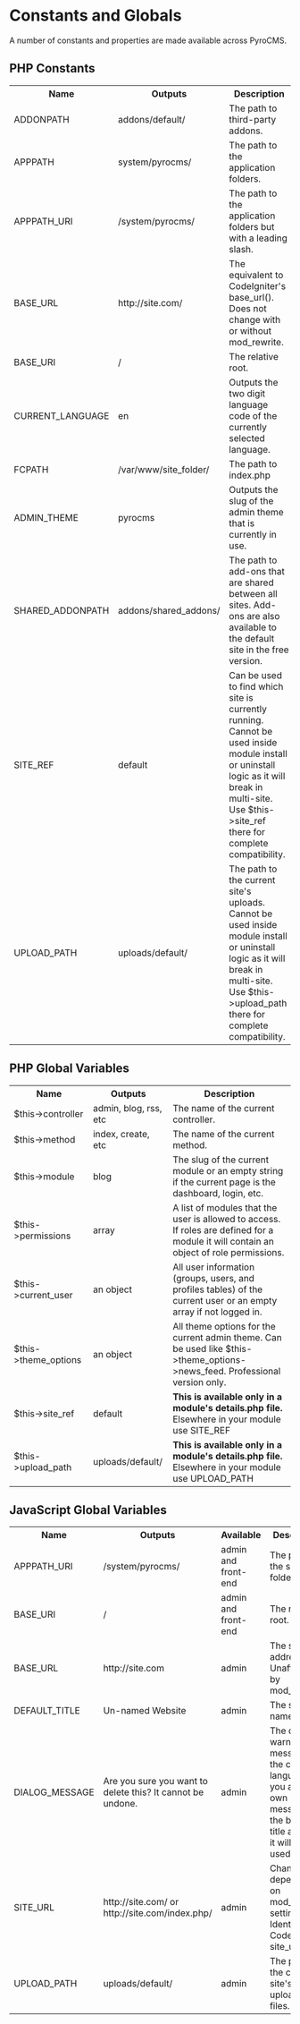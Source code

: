 # Constants and Globals

A number of constants and properties are made available across PyroCMS.

## PHP Constants

<table cellpadding="0" cellspacing="0">
	<tbody>
		<tr>
			<th>
				Name</th>
			<th>
				Outputs</th>
			<th>
				Description</th>
		</tr>
		<tr>
			<td width="100">
				ADDONPATH</td>
			<td>
				addons/default/</td>
			<td>
				The path to third-party addons.&nbsp;</td>
		</tr>
		<tr>
			<td width="100">
				APPPATH</td>
			<td>
				system/pyrocms/</td>
			<td>
				The path to the application folders.</td>
		</tr>
		<tr>
			<td width="100">
				APPPATH_URI</td>
			<td>
				/system/pyrocms/</td>
			<td>
				The path to the application folders but with a leading slash.</td>
		</tr>
		<tr>
			<td width="100">
				BASE_URL</td>
			<td>
				http://site.com/</td>
			<td>
				The equivalent to CodeIgniter&#39;s base_url(). Does not change with or without mod_rewrite.</td>
		</tr>
		<tr>
			<td width="100">
				BASE_URI</td>
			<td>
				/</td>
			<td>
				The relative root.</td>
		</tr>
		<tr>
			<td width="100">
				CURRENT_LANGUAGE</td>
			<td>
				en</td>
			<td>
				Outputs the two digit language code of the currently selected language.</td>
		</tr>
		<tr>
			<td width="100">
				FCPATH</td>
			<td>
				/var/www/site_folder/</td>
			<td>
				The path to index.php</td>
		</tr>
		<tr>
			<td width="100">
				ADMIN_THEME</td>
			<td>
				pyrocms</td>
			<td>
				Outputs the slug of the admin theme that is currently in use.</td>
		</tr>
		<tr>
			<td width="100">
				SHARED_ADDONPATH</td>
			<td>
				addons/shared_addons/</td>
			<td>
				The path to add-ons that are shared between all sites. Add-ons are also available to the default site in the free version.</td>
		</tr>
		<tr>
			<td width="100">
				SITE_REF</td>
			<td>
				default</td>
			<td>
				Can be used to find which site is currently running. Cannot be used inside module install or uninstall logic as it will break in multi-site. Use $this-&gt;site_ref there for complete compatibility.</td>
		</tr>
		<tr>
			<td width="100">
				UPLOAD_PATH</td>
			<td>
				uploads/default/</td>
			<td>
				The path to the current site&#39;s uploads. Cannot be used inside module install or uninstall logic as it will break in multi-site. Use $this-&gt;upload_path there for complete compatibility.</td>
		</tr>
	</tbody>
</table>

## PHP Global Variables

<table cellpadding="0" cellspacing="0">
	<tbody>
		<tr>
			<th>
				Name</th>
			<th>
				Outputs</th>
			<th>
				Description</th>
		</tr>
		<tr>
			<td width="100">
				$this-&gt;controller</td>
			<td>
				admin, blog, rss, etc</td>
			<td>
				The name of the current controller.</td>
		</tr>
		<tr>
			<td width="100">
				$this-&gt;method</td>
			<td>
				index, create, etc</td>
			<td>
				The name of the current method.</td>
		</tr>
		<tr>
			<td width="100">
				$this-&gt;module</td>
			<td>
				blog</td>
			<td>
				The slug of the current module or an empty string if the current page is the dashboard, login, etc.</td>
		</tr>
		<tr>
			<td width="100">
				$this-&gt;permissions</td>
			<td>
				array</td>
			<td>
				A list of modules that the user is allowed to access. If roles are defined for a module it will contain an object of role permissions.</td>
		</tr>
		<tr>
			<td width="100">
				$this-&gt;current_user</td>
			<td>
				an object</td>
			<td>
				All user information (groups, users, and profiles tables) of the current user or an empty array if not logged in.</td>
		</tr>
		<tr>
			<td width="100">
				$this-&gt;theme_options</td>
			<td>
				an object</td>
			<td>
				All theme options for the current admin theme. Can be used like $this-&gt;theme_options-&gt;news_feed. Professional version only.</td>
		</tr>
		<tr>
			<td width="100">
				$this-&gt;site_ref</td>
			<td>
				default</td>
			<td>
				<strong>This is available only in a module&#39;s details.php file.</strong> Elsewhere in your module use SITE_REF</td>
		</tr>
		<tr>
			<td width="100">
				$this-&gt;upload_path</td>
			<td>
				uploads/default/</td>
			<td>
				<strong>This is available only in a module&#39;s details.php file.</strong> Elsewhere in your module use UPLOAD_PATH</td>
		</tr>
	</tbody>
</table>

## JavaScript Global Variables

<table cellpadding="0" cellspacing="0">
	<tbody>
		<tr>
			<th>
				Name</th>
			<th>
				Outputs</th>
			<th>
				Available</th>
			<th>
				Description</th>
		</tr>
		<tr>
			<td width="100">
				APPPATH_URI</td>
			<td>
				/system/pyrocms/</td>
			<td>
				admin and front-end</td>
			<td>
				The path to the system folder</td>
		</tr>
		<tr>
			<td width="100">
				BASE_URI</td>
			<td>
				/</td>
			<td>
				admin and front-end</td>
			<td>
				The relative root.</td>
		</tr>
		<tr>
			<td width="100">
				BASE_URL</td>
			<td>
				http://site.com</td>
			<td>
				admin</td>
			<td>
				The site address. Unaffected by mod_rewrite.</td>
		</tr>
		<tr>
			<td width="100">
				DEFAULT_TITLE</td>
			<td>
				Un-named Website</td>
			<td>
				admin</td>
			<td>
				The site name.</td>
		</tr>
		<tr>
			<td width="100">
				DIALOG_MESSAGE</td>
			<td>
				Are you sure you want to delete this? It cannot be undone.</td>
			<td>
				admin</td>
			<td>
				The delete warning message in the current language. If you add your own message to the button&#39;s title attribute it will be used instead.</td>
		</tr>
		<tr>
			<td width="100">
				SITE_URL</td>
			<td>
				http://site.com/ or http://site.com/index.php/</td>
			<td>
				admin</td>
			<td>
				Changes depending on mod_rewrite settings. Identical to CodeIgniter&#39;s site_url()</td>
		</tr>
		<tr>
			<td width="100">
				UPLOAD_PATH</td>
			<td>
				uploads/default/</td>
			<td>
				admin</td>
			<td>
				The path to the current site&#39;s uploaded files.</td>
		</tr>
	</tbody>
</table>
<p>
	&nbsp;</p>
